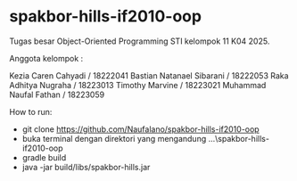# spakbor-hills-if2010-oop
Tugas besar Object-Oriented Programming STI kelompok 11 K04 2025.

Anggota kelompok :

Kezia Caren Cahyadi / 18222041
Bastian Natanael Sibarani / 18222053
Raka Adhitya Nugraha / 18223013
Timothy Marvine / 18223021
Muhammad Naufal Fathan / 18223059

How to run:
- git clone https://github.com/Naufalano/spakbor-hills-if2010-oop
- buka terminal dengan direktori yang mengandung ...\spakbor-hills-if2010-oop
- gradle build
- java -jar build/libs/spakbor-hills.jar